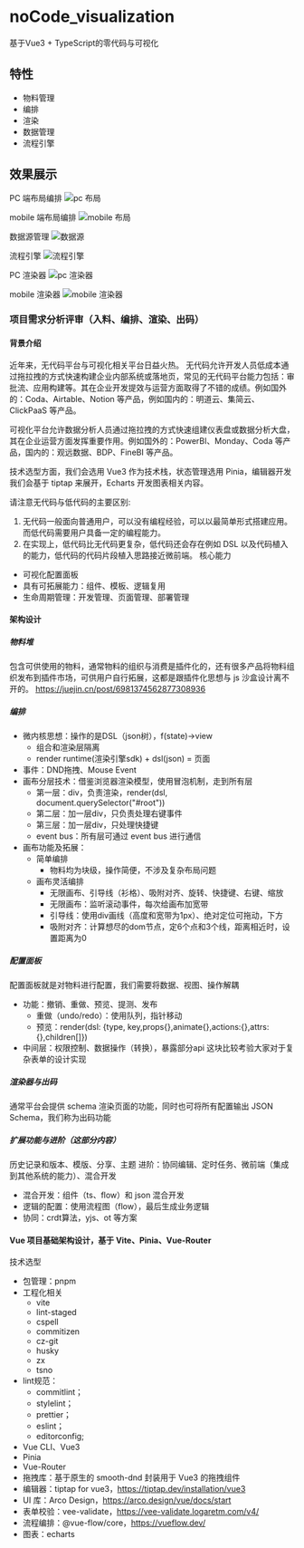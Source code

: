 # noCode_visualization
 基于Vue3 + TypeScript的零代码与可视化


## 特性
- 物料管理
- 编排
- 渲染
- 数据管理
- 流程引擎

## 效果展示

PC 端布局编排
![pc 布局](example/layout-pc.jpg)

mobile 端布局编排
![mobile 布局](example/layout-mobile.jpg)

数据源管理
![数据源](example/dataSource.jpg)

流程引擎
![流程引擎](example/flow.jpg)

PC 渲染器
![pc 渲染器](example/runner-pc.jpg)

mobile 渲染器
![mobile 渲染器](example/runner-mobile.jpg)

### 项目需求分析评审（入料、编排、渲染、出码）
#### 背景介绍
近年来，无代码平台与可视化相关平台日益火热。
无代码允许开发人员低成本通过拖拉拽的方式快速构建企业内部系统或落地页，常见的无代码平台能力包括：审批流、应用构建等。其在企业开发提效与运营方面取得了不错的成绩。例如国外的：Coda、Airtable、Notion 等产品，例如国内的：明道云、集简云、ClickPaaS 等产品。

可视化平台允许数据分析人员通过拖拉拽的方式快速组建仪表盘或数据分析大盘，其在企业运营方面发挥重要作用。例如国外的：PowerBI、Monday、Coda 等产品，国内的：观远数据、BDP、FineBI 等产品。

技术选型方面，我们会选用 Vue3 作为技术栈，状态管理选用 Pinia，编辑器开发我们会基于 tiptap 来展开，Echarts 开发图表相关内容。

请注意无代码与低代码的主要区别:
1. 无代码一般面向普通用户，可以没有编程经验，可以以最简单形式搭建应用。而低代码需要用户具备一定的编程能力。
2. 在实现上，低代码比无代码更复杂，低代码还会存在例如 DSL 以及代码植入的能力，低代码的代码片段植入思路接近微前端。
核心能力
- 可视化配置面板
- 具有可拓展能力：组件、模板、逻辑复用
- 生命周期管理：开发管理、页面管理、部署管理

#### 架构设计
##### 物料堆
包含可供使用的物料，通常物料的组织与消费是插件化的，还有很多产品将物料组织发布到插件市场，可供用户自行拓展，这都是跟插件化思想与 js 沙盒设计离不开的。
https://juejin.cn/post/6981374562877308936

##### 编排
- 微内核思想：操作的是DSL（json树），f(state)->view 
  - 组合和渲染层隔离
  - render runtime(渲染引擎sdk) + dsl(json) = 页面
- 事件：DND拖拽、Mouse Event
- 画布分层技术：借鉴浏览器渲染模型，使用冒泡机制，走到所有层 
  - 第一层：div，负责渲染，render(dsl, document.querySelector("#root"))
  - 第二层：加一层div，只负责处理右键事件
  - 第三层：加一层div，只处理快捷键
  - event bus：所有层可通过 event bus 进行通信
- 画布功能及拓展：
  - 简单编排
    - 物料均为块级，操作简便，不涉及复杂布局问题
  - 画布灵活编排
    - 无限画布、引导线（衫格）、吸附对齐、旋转、快捷键、右键、缩放 
    - 无限画布：监听滚动事件，每次给画布加宽带
    - 引导线：使用div画线（高度和宽带为1px）、绝对定位可拖动，下方
    - 吸附对齐：计算想尽的dom节点，定6个点和3个线，距离相近时，设置距离为0

##### 配置面板
配置面板就是对物料进行配置，我们需要将数据、视图、操作解耦
- 功能：撤销、重做、预览、提测、发布 
  - 重做（undo/redo）：使用队列，指针移动
  - 预览：render(dsl: {type, key,props{},animate{},actions:{},attrs:{},children[]})
- 中间层：权限控制、数据操作（转换），暴露部分api
这块比较考验大家对于复杂表单的设计实现

##### 渲染器与出码
通常平台会提供 schema 渲染页面的功能，同时也可将所有配置输出 JSON Schema，我们称为出码功能

##### 扩展功能与进阶（这部分内容）
历史记录和版本、模版、分享、主题
进阶：协同编辑、定时任务、微前端（集成到其他系统的能力）、混合开发
- 混合开发：组件（ts、flow）和 json 混合开发
- 逻辑的配置：使用流程图（flow），最后生成业务逻辑
- 协同：crdt算法，yjs、ot 等方案

#### Vue 项目基础架构设计，基于 Vite、Pinia、Vue-Router
技术选型
- 包管理：pnpm
- 工程化相关
  - vite
  - lint-staged
  - cspell
  - commitizen
  - cz-git
  - husky
  - zx
  - tsno
- lint规范：
  - commitlint；
  - stylelint；
  - prettier；
  - eslint；
  - editorconfig;
- Vue CLI、Vue3
- Pinia
- Vue-Router
- 拖拽库：基于原生的 smooth-dnd 封装用于 Vue3 的拖拽组件
- 编辑器：tiptap for vue3，https://tiptap.dev/installation/vue3
- UI 库：Arco Design，https://arco.design/vue/docs/start
- 表单校验：vee-validate，https://vee-validate.logaretm.com/v4/
- 流程编排：@vue-flow/core，https://vueflow.dev/
- 图表：echarts


